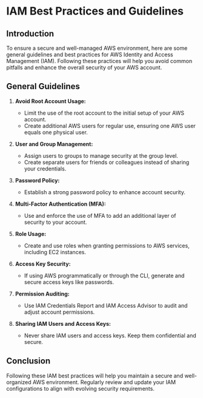 # IAM Best Practices and Guidelines

## Introduction

To ensure a secure and well-managed AWS environment, here are some general guidelines and best practices for AWS Identity and Access Management (IAM). Following these practices will help you avoid common pitfalls and enhance the overall security of your AWS account.

## General Guidelines

1. **Avoid Root Account Usage:**
   - Limit the use of the root account to the initial setup of your AWS account.
   - Create additional AWS users for regular use, ensuring one AWS user equals one physical user.

2. **User and Group Management:**
   - Assign users to groups to manage security at the group level.
   - Create separate users for friends or colleagues instead of sharing your credentials.

3. **Password Policy:**
   - Establish a strong password policy to enhance account security.

4. **Multi-Factor Authentication (MFA):**
   - Use and enforce the use of MFA to add an additional layer of security to your account.

5. **Role Usage:**
   - Create and use roles when granting permissions to AWS services, including EC2 instances.

6. **Access Key Security:**
   - If using AWS programmatically or through the CLI, generate and secure access keys like passwords.

7. **Permission Auditing:**
   - Use IAM Credentials Report and IAM Access Advisor to audit and adjust account permissions.

8. **Sharing IAM Users and Access Keys:**
   - Never share IAM users and access keys. Keep them confidential and secure.

## Conclusion

Following these IAM best practices will help you maintain a secure and well-organized AWS environment. Regularly review and update your IAM configurations to align with evolving security requirements.